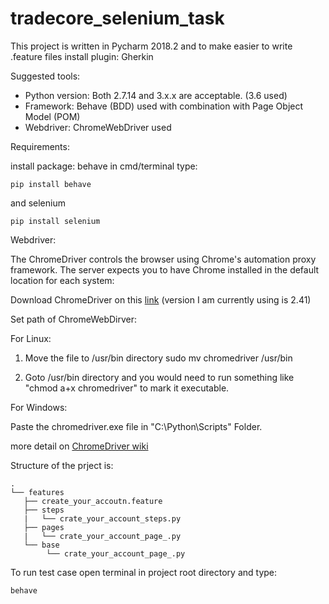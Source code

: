 # tradecore_selenium_task

This project is written in Pycharm 2018.2 and to make easier to write .feature files install plugin: Gherkin

Suggested tools:
* Python version: Both 2.7.14 and 3.x.x are acceptable. (3.6 used)
* Framework: Behave (BDD) used with combination with Page Object Model (POM)
* Webdriver: ChromeWebDriver used 

Requirements: 

install package:
behave  in cmd/terminal type: 
```
pip install behave
```
and selenium
```
pip install selenium
```
Webdriver:

The ChromeDriver controls the browser using Chrome's automation proxy framework.
The server expects you to have Chrome installed in the default location for each system:

Download ChromeDriver on this [link](https://chromedriver.storage.googleapis.com/index.html) (version I am currently using is 2.41)

Set path of ChromeWebDirver:

For Linux:

1) Move the file to /usr/bin directory sudo mv chromedriver /usr/bin

2) Goto /usr/bin directory and you would need to run something like "chmod a+x chromedriver" to mark it executable. 

For Windows:

Paste the chromedriver.exe file in "C:\Python\Scripts" Folder.

more detail on [ChromeDriver wiki](https://github.com/SeleniumHQ/selenium/wiki/ChromeDriver)

Structure of the prject is:

```
.
└── features
   ├── create_your_accoutn.feature
   ├── steps
   |   └── crate_your_account_steps.py
   ├── pages
   |   └── crate_your_account_page_.py
   └── base
        └── crate_your_account_page_.py
```


To run test case open terminal in project root directory and type:
```
behave
```
